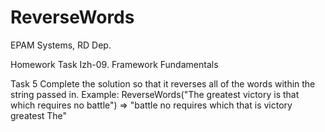 # ReverseWords

EPAM Systems, RD Dep.

Homework Task
Izh-09. Framework Fundamentals

Task 5
Complete the solution so that it reverses all of the words within the string passed in. Example: 
      ReverseWords("The greatest victory is that which requires no battle") => "battle no requires which that is victory greatest The"
